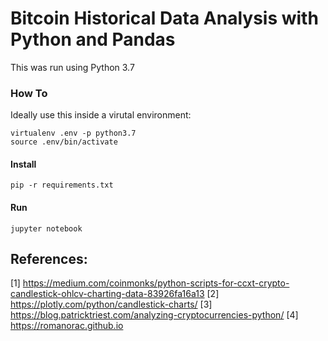 # Bitcoin Historical Data Analysis with Python and Pandas

This was run using Python 3.7

### How To

Ideally use this inside a virutal environment:

```
virtualenv .env -p python3.7
source .env/bin/activate
```

#### Install

```
pip -r requirements.txt
```

#### Run

```
jupyter notebook
```

## References:

[1] https://medium.com/coinmonks/python-scripts-for-ccxt-crypto-candlestick-ohlcv-charting-data-83926fa16a13
[2] https://plotly.com/python/candlestick-charts/
[3] https://blog.patricktriest.com/analyzing-cryptocurrencies-python/
[4] https://romanorac.github.io
